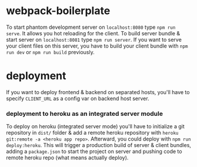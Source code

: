 # webpack-boilerplate

To start phantom development server on `localhost:8080` type `npm run serve`. It allows you hot reloading for the client.
To build server bundle & start server on `localhost:8081` type `npm run server`.
If you want to serve your client files on this server, you have to build your client bundle with `npm run dev` or `npm run build` previously.

# deployment

If you want to deploy frontend & backend on separated hosts, you'll have to specify `CLIENT_URL` as a config var on backend host server.

### deployment to heroku as an integrated server module

To deploy on heroku (integrated server mode) you'll have to initialize a git repository in `dist/` folder & add a remote heroku repository with `heroku git:remote -a <heroku app repo>`. Afterward, you could deploy with `npm run deploy:heroku`. This will trigger a production build of server & client bundles, adding a `package.json` to start the project on server and pushing code to remote heroku repo (what means actually deploy).
